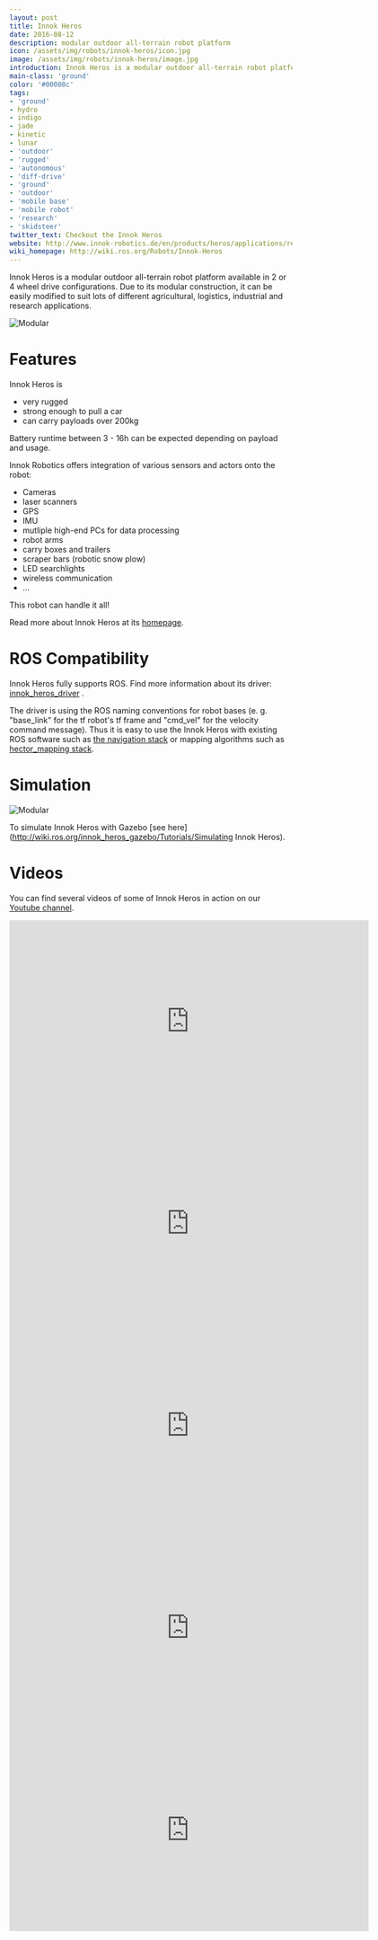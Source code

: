 ```yaml
---
layout: post
title: Innok Heros
date: 2016-08-12
description: modular outdoor all-terrain robot platform
icon: /assets/img/robots/innok-heros/icon.jpg
image: /assets/img/robots/innok-heros/image.jpg
introduction: Innok Heros is a modular outdoor all-terrain robot platform available in 2 or 4 wheel drive configurations. Due to its modular construction, it can be easily modified to suit lots of different agricultural, logistics, industrial and research applications.
main-class: 'ground'
color: '#00008c'
tags:
- 'ground'
- hydro
- indigo
- jade
- kinetic
- lunar
- 'outdoor'
- 'rugged'
- 'autonomous'
- 'diff-drive'
- 'ground'
- 'outdoor'
- 'mobile base'
- 'mobile robot'
- 'research'
- 'skidsteer'
twitter_text: Checkout the Innok Heros
website: http://www.innok-robotics.de/en/products/heros/applications/research-platform
wiki_homepage: http://wiki.ros.org/Robots/Innok-Heros
---
```


Innok Heros is a modular outdoor all-terrain robot platform available in 2 or 4 wheel drive configurations. Due to its modular construction, it can be easily modified to suit lots of different agricultural, logistics, industrial and research applications.

![Modular](/assets/img/robots/innok-heros/innok-heros-modular.jpg)

# Features

Innok Heros is

 * very rugged
 * strong enough to pull a car
 * can carry payloads over 200kg

Battery runtime between 3 - 16h can be expected depending on payload and usage.

Innok Robotics offers integration of various sensors and actors onto the robot:

 * Cameras
 * laser scanners
 * GPS
 * IMU
 * mutliple high-end PCs for data processing
 * robot arms
 * carry boxes and trailers
 * scraper bars (robotic snow plow)
 * LED searchlights
 * wireless communication
 * ...

This robot can handle it all!

Read more about Innok Heros at its [homepage](http://www.innok-robotics.de/en/products/heros/applications/research-platform).

# ROS Compatibility

Innok Heros fully supports ROS. Find more information about its driver: [innok_heros_driver](http://wiki.ros.org/innok_heros_driver)
.

The driver is using the ROS naming conventions for robot bases (e. g. "base_link" for the tf robot's tf frame and "cmd_vel" for the velocity command message). Thus it is easy to use the Innok Heros with existing ROS software such as [the navigation stack](http://wiki.ros.org/navigation) or mapping algorithms such as [hector_mapping stack](http://wiki.ros.org/hector_mapping).

# Simulation

![Modular](/assets/img/robots/innok-heros/gazebo-heros-collage.png)

To simulate Innok Heros with Gazebo [see here](http://wiki.ros.org/innok_heros_gazebo/Tutorials/Simulating Innok Heros).


# Videos

You can find several videos of some of Innok Heros in action on our [Youtube channel](http://www.youtube.com/user/InnokRobotics).

<iframe width="640" height="360" src="https://www.youtube.com/embed/Kum_6XkFluY?rel=0" frameborder="0" allowfullscreen></iframe>
<iframe width="640" height="360" src="https://www.youtube.com/embed/T_OOAaGwLBM?rel=0" frameborder="0" allowfullscreen></iframe>
<iframe width="640" height="360" src="https://www.youtube.com/embed/yRacjZVGh80?rel=0" frameborder="0" allowfullscreen></iframe>
<iframe width="640" height="360" src="https://www.youtube.com/embed/SPhMIFlpiUU?rel=0" frameborder="0" allowfullscreen></iframe>
<iframe width="640" height="360" src="https://www.youtube.com/embed/Wg-bU8r0l6E?rel=0" frameborder="0" allowfullscreen></iframe>
